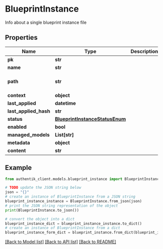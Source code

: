 # BlueprintInstance

Info about a single blueprint instance file

## Properties

Name | Type | Description | Notes
------------ | ------------- | ------------- | -------------
**pk** | **str** |  | [readonly] 
**name** | **str** |  | 
**path** | **str** |  | [optional] [default to '']
**context** | **object** |  | [optional] 
**last_applied** | **datetime** |  | [readonly] 
**last_applied_hash** | **str** |  | [readonly] 
**status** | [**BlueprintInstanceStatusEnum**](BlueprintInstanceStatusEnum.md) |  | [readonly] 
**enabled** | **bool** |  | [optional] 
**managed_models** | **List[str]** |  | [readonly] 
**metadata** | **object** |  | [readonly] 
**content** | **str** |  | [optional] 

## Example

```python
from authentik_client.models.blueprint_instance import BlueprintInstance

# TODO update the JSON string below
json = "{}"
# create an instance of BlueprintInstance from a JSON string
blueprint_instance_instance = BlueprintInstance.from_json(json)
# print the JSON string representation of the object
print(BlueprintInstance.to_json())

# convert the object into a dict
blueprint_instance_dict = blueprint_instance_instance.to_dict()
# create an instance of BlueprintInstance from a dict
blueprint_instance_form_dict = blueprint_instance.from_dict(blueprint_instance_dict)
```
[[Back to Model list]](../README.md#documentation-for-models) [[Back to API list]](../README.md#documentation-for-api-endpoints) [[Back to README]](../README.md)


